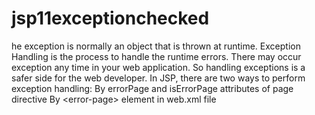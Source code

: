 # jsp11exceptionchecked
he exception is normally an object that is thrown at runtime. Exception Handling is the process to handle the runtime errors. There may occur exception any time in your web application. So handling exceptions is a safer side for the web developer. In JSP, there are two ways to perform exception handling:  By errorPage and isErrorPage attributes of page directive By &lt;error-page> element in web.xml file
